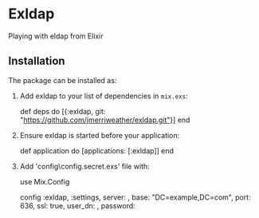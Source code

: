 # Exldap

Playing with eldap from Elixir

## Installation

The package can be installed as:

  1. Add exldap to your list of dependencies in `mix.exs`:

        def deps do
          [{:exldap, git: "https://github.com/jmerriweather/exldap.git"}]
        end

  2. Ensure exldap is started before your application:

        def application do
          [applications: [:exldap]]
        end

  3. Add 'config\config.secret.exs' file with:

        use Mix.Config

        config :exldap, :settings,
          server: <server address>,
          base: "DC=example,DC=com",
          port: 636,
          ssl: true,
          user_dn: <user distinguished name>,
          password: <password>
